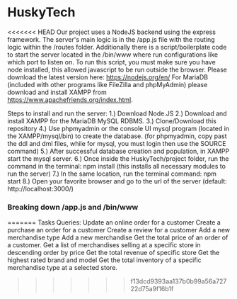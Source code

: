 # HuskyTech
<<<<<<< HEAD
Our project uses a NodeJS backend using the express framework. The server's main logic is in the /app.js file with the routing logic within the /routes folder. Additionally there is a script/boilerplate code to start the server located in the /bin/www where run configurations like which port to listen on. To run this script, you must make sure you have node installed, this allowed javascript to be run outside the browser. Please download the latest version here: https://nodejs.org/en/ For MariaDB (included with other programs like FileZilla and phpMyAdmin) please download and install XAMPP from https://www.apachefriends.org/index.html.

Steps to install and run the server:
1.) Download Node.JS
2.) Download and install XAMPP for the MariaDB MySQL RDBMS.
3.) Clone/Download this repository
4.) Use phpmyadmin or the console UI mysql program (located in the XAMPP/mysql/bin) to create the database.
    (for phpmyadmin, copy past the ddl and dml files, while for mysql, you must login then use the SOURCE command)
5.) After successful database creation and population, in XAMPP start the mysql server.
6.) Once inside the HuskyTech/project folder, run the command in the terminal: npm install
    (this installs all necessary modules to run the server)
7.) In the same location, run the terminal command: npm start
8.) Open your favorite browser and go to the url of the server (default: http://localhost:3000/)

### Breaking down /app.js and /bin/www
=======
Tasks Queries: Update an online order for a customer Create a purchase an order for a customer Create a review for a customer Add a new merchandise type Add a new merchandise Get the total price of an order of a customer. Get a list of merchandises selling at a specific store in descending order by price Get the total revenue of specific store Get the highest rated brand and model Get the total inventory of a specific merchandise type at a selected store.
>>>>>>> f13dcd9393aa137b0b99a56a72722d75a9f16b1f
